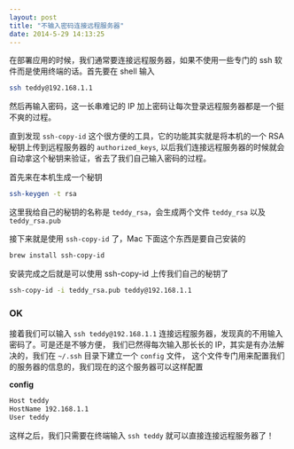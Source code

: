 ```yaml
---
layout: post
title: "不输入密码连接远程服务器"
date: 2014-5-29 14:13:25
---
```

在部署应用的时候，我们通常要连接远程服务器，如果不使用一些专门的 ssh 软件而是使用终端的话。首先要在 shell 输入

```bash
ssh teddy@192.168.1.1
```

然后再输入密码，这一长串难记的 IP 加上密码让每次登录远程服务器都是一个挺不爽的过程。

直到发现 `ssh-copy-id` 这个很方便的工具，它的功能其实就是将本机的一个 RSA 秘钥上传到远程服务器的 `authorized_keys`,
以后我们连接远程服务器的时候就会自动拿这个秘钥来验证，省去了我们自己输入密码的过程。

首先来在本机生成一个秘钥

```bash
ssh-keygen -t rsa
```
这里我给自己的秘钥的名称是 `teddy_rsa`，会生成两个文件 `teddy_rsa` 以及 `teddy_rsa.pub`

接下来就是使用 `ssh-copy-id` 了，Mac 下面这个东西是要自己安装的

```bash
brew install ssh-copy-id
```

安装完成之后就是可以使用 ssh-copy-id 上传我们自己的秘钥了

```bash
ssh-copy-id -i teddy_rsa.pub teddy@192.168.1.1
```

### OK

接着我们可以输入 `ssh teddy@192.168.1.1` 连接远程服务器，发现真的不用输入密码了。可是还是不够方便，
我们已然得每次输入那长长的 IP，其实是有办法解决的，我们在 `~/.ssh` 目录下建立一个 `config` 文件，
这个文件专门用来配置我们的服务器的信息的，我们现在的这个服务器可以这样配置

**config**

```bash
Host teddy
HostName 192.168.1.1
User teddy
```

这样之后，我们只需要在终端输入 `ssh teddy` 就可以直接连接远程服务器了！

